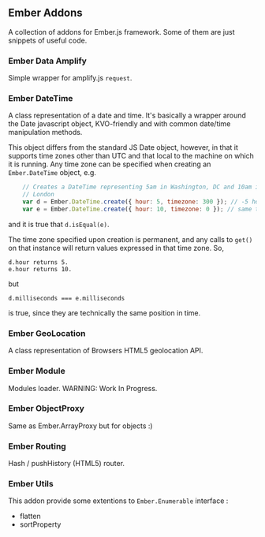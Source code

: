 ## Ember Addons

A collection of addons for Ember.js framework. Some of them are just snippets of useful code.

### Ember Data Amplify

Simple wrapper for amplify.js `request`.

### Ember DateTime

A class representation of a date and time. It's basically a wrapper around
the Date javascript object, KVO-friendly and with common date/time
manipulation methods.

This object differs from the standard JS Date object, however, in that it
supports time zones other than UTC and that local to the machine on which
it is running.  Any time zone can be specified when creating an
`Ember.DateTime` object, e.g.

```javascript
    // Creates a DateTime representing 5am in Washington, DC and 10am in
    // London
    var d = Ember.DateTime.create({ hour: 5, timezone: 300 }); // -5 hours from UTC
    var e = Ember.DateTime.create({ hour: 10, timezone: 0 }); // same time, specified in UTC
```

and it is true that `d.isEqual(e)`.

The time zone specified upon creation is permanent, and any calls to
`get()` on that instance will return values expressed in that time zone. So,

    d.hour returns 5.
    e.hour returns 10.

but

    d.milliseconds === e.milliseconds

is true, since they are technically the same position in time.

### Ember GeoLocation

A class representation of Browsers HTML5 geolocation API.

### Ember Module

Modules loader. WARNING: Work In Progress.

### Ember ObjectProxy

Same as Ember.ArrayProxy but for objects :)

### Ember Routing

Hash / pushHistory (HTML5) router.

### Ember Utils

This addon provide some extentions to `Ember.Enumerable` interface :

* flatten
* sortProperty
